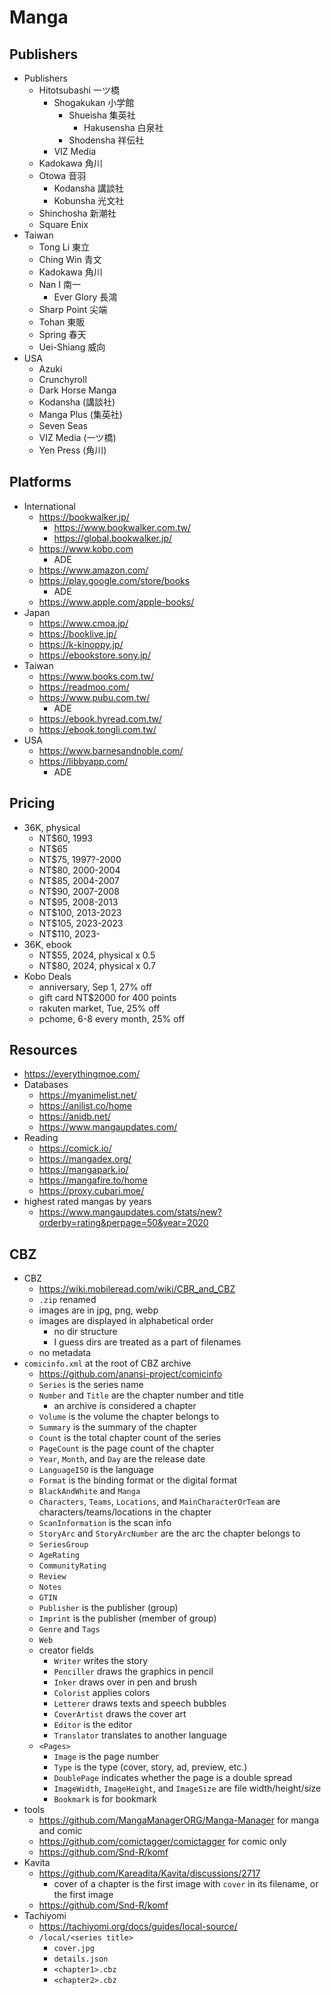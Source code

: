 Manga
=====

## Publishers

- Publishers
  - Hitotsubashi 一ツ橋
    - Shogakukan 小学館
      - Shueisha 集英社
        - Hakusensha 白泉社
      - Shodensha 祥伝社
    - VIZ Media
  - Kadokawa 角川
  - Otowa 音羽
    - Kodansha 講談社
    - Kobunsha 光文社
  - Shinchosha 新潮社
  - Square Enix
- Taiwan
  - Tong Li 東立
  - Ching Win 青文
  - Kadokawa 角川
  - Nan I 南一
    - Ever Glory 長鴻
  - Sharp Point 尖端
  - Tohan 東販
  - Spring 春天
  - Uei-Shiang 威向
- USA
  - Azuki
  - Crunchyroll
  - Dark Horse Manga
  - Kodansha (講談社)
  - Manga Plus (集英社)
  - Seven Seas
  - VIZ Media (一ツ橋)
  - Yen Press (角川)

## Platforms

- International
  - <https://bookwalker.jp/>
    - <https://www.bookwalker.com.tw/>
    - <https://global.bookwalker.jp/>
  - <https://www.kobo.com>
    - ADE
  - <https://www.amazon.com/>
  - <https://play.google.com/store/books>
    - ADE
  - <https://www.apple.com/apple-books/>
- Japan
  - <https://www.cmoa.jp/>
  - <https://booklive.jp/>
  - <https://k-kinoppy.jp/>
  - <https://ebookstore.sony.jp/>
- Taiwan
  - <https://www.books.com.tw/>
  - <https://readmoo.com/>
  - <https://www.pubu.com.tw/>
    - ADE
  - <https://ebook.hyread.com.tw/>
  - <https://ebook.tongli.com.tw/>
- USA
  - <https://www.barnesandnoble.com/>
  - <https://libbyapp.com/>
    - ADE

## Pricing

- 36K, physical
  - NT$60, 1993
  - NT$65
  - NT$75, 1997?-2000
  - NT$80, 2000-2004
  - NT$85, 2004-2007
  - NT$90, 2007-2008
  - NT$95, 2008-2013
  - NT$100, 2013-2023
  - NT$105, 2023-2023
  - NT$110, 2023-
- 36K, ebook
  - NT$55, 2024, physical x 0.5
  - NT$80, 2024, physical x 0.7
- Kobo Deals
  - anniversary, Sep 1, 27% off
  - gift card NT$2000 for 400 points
  - rakuten market, Tue, 25% off
  - pchome, 6-8 every month, 25% off

## Resources

- <https://everythingmoe.com/>
- Databases
  - <https://myanimelist.net/>
  - <https://anilist.co/home>
  - <https://anidb.net/>
  - <https://www.mangaupdates.com/>
- Reading
  - <https://comick.io/>
  - <https://mangadex.org/>
  - <https://mangapark.io/>
  - <https://mangafire.to/home>
  - <https://proxy.cubari.moe/>
- highest rated mangas by years
  - <https://www.mangaupdates.com/stats/new?orderby=rating&perpage=50&year=2020>

## CBZ

- CBZ
  - <https://wiki.mobileread.com/wiki/CBR_and_CBZ>
  - `.zip` renamed
  - images are in jpg, png, webp
  - images are displayed in alphabetical order
    - no dir structure
    - I guess dirs are treated as a part of filenames
  - no metadata
- `comicinfo.xml` at the root of CBZ archive
  - <https://github.com/anansi-project/comicinfo>
  - `Series` is the series name
  - `Number` and `Title` are the chapter number and title
    - an archive is considered a chapter
  - `Volume` is the volume the chapter belongs to
  - `Summary` is the summary of the chapter
  - `Count` is the total chapter count of the series
  - `PageCount` is the page count of the chapter
  - `Year`, `Month`, and `Day` are the release date
  - `LanguageISO` is the language
  - `Format` is the binding format or the digital format
  - `BlackAndWhite` and `Manga`
  - `Characters`, `Teams`, `Locations`, and `MainCharacterOrTeam` are
    characters/teams/locations in the chapter
  - `ScanInformation` is the scan info
  - `StoryArc` and `StoryArcNumber` are the arc the chapter belongs to
  - `SeriesGroup`
  - `AgeRating`
  - `CommunityRating`
  - `Review`
  - `Notes`
  - `GTIN`
  - `Publisher` is the publisher (group)
  - `Imprint` is the publisher (member of group)
  - `Genre` and `Tags`
  - `Web`
  - creator fields
    - `Writer` writes the story
    - `Penciller` draws the graphics in pencil
    - `Inker` draws over in pen and brush
    - `Colorist` applies colors
    - `Letterer` draws texts and speech bubbles
    - `CoverArtist` draws the cover art
    - `Editor` is the editor
    - `Translator` translates to another language
  - `<Pages>`
    - `Image` is the page number
    - `Type` is the type (cover, story, ad, preview, etc.)
    - `DoublePage` indicates whether the page is a double spread
    - `ImageWidth`, `ImageHeight`, and `ImageSize` are file width/height/size
    - `Bookmark` is for bookmark
- tools
  - <https://github.com/MangaManagerORG/Manga-Manager> for manga and comic
  - <https://github.com/comictagger/comictagger> for comic only
  - <https://github.com/Snd-R/komf>
- Kavita
  - <https://github.com/Kareadita/Kavita/discussions/2717>
    - cover of a chapter is the first image with `cover` in its filename, or
      the first image
  - <https://github.com/Snd-R/komf>
- Tachiyomi
  - <https://tachiyomi.org/docs/guides/local-source/>
  - `/local/<series title>`
    - `cover.jpg`
    - `details.json`
    - `<chapter1>.cbz`
    - `<chapter2>.cbz`
